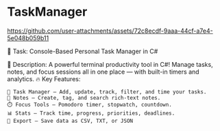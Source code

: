 # TaskManager
https://github.com/user-attachments/assets/72c8ecdf-9aaa-44cf-a7e4-5e048b059b11

🚀 Task: Console-Based Personal Task Manager in C#

📌 Description:
A powerful terminal productivity tool in C#! Manage tasks, notes, and focus sessions all in one place — with built-in timers and analytics.
🔥 Key Features:

    📝 Task Manager — Add, update, track, filter, and time your tasks.
    📒 Notes — Create, tag, and search rich-text notes.
    ⏱️ Focus Tools — Pomodoro timer, stopwatch, countdown.
    📊 Stats — Track time, progress, priorities, deadlines.
    📁 Export — Save data as CSV, TXT, or JSON
